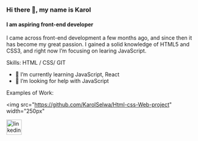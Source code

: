 ### Hi there 👋, my name is Karol
#### I am aspiring front-end developer
I came across front-end development a few months ago, and since then it has become my great passion. I gained a solid knowledge of HTML5 and CSS3, and right now I’m focusing on learing JavaScript.

Skills: HTML / CSS/ GIT

- 🌱 I’m currently learning JavaScript, React 
- 🤔 I’m looking for help with JavaScript 

Examples of Work:

<img src="https://github.com/KarolSelwa/Html-css-Web-project" width="250px"

[<img src='https://cdn.jsdelivr.net/npm/simple-icons@3.0.1/icons/linkedin.svg' alt='linkedin' height='40'>](https://www.linkedin.com/in/https://www.linkedin.com/in/karol-selwa-a8aab8232//)  


